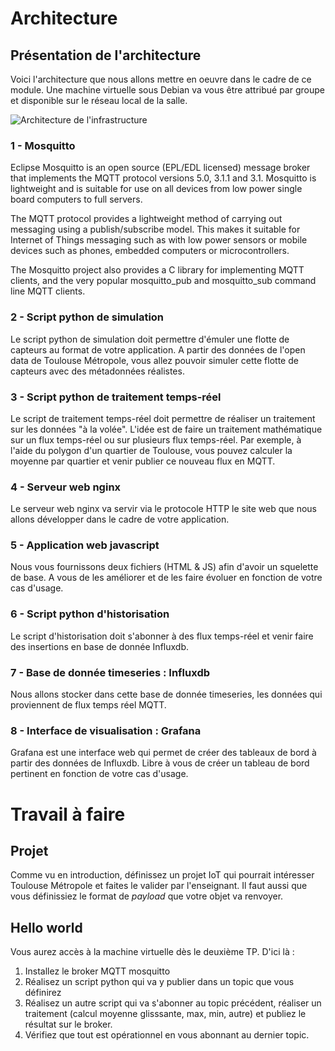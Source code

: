 # Architecture

## Présentation de l'architecture

Voici l'architecture que nous allons mettre en oeuvre dans le cadre de ce module.
Une machine virtuelle sous Debian va vous être attribué par groupe et disponible sur le réseau local de la salle.

![Architecture de l'infrastructure](/images/archi_TP.png)

### 1 - Mosquitto

Eclipse Mosquitto is an open source (EPL/EDL licensed) message broker that implements the MQTT protocol versions 5.0, 3.1.1 and 3.1. Mosquitto is lightweight and is suitable for use on all devices from low power single board computers to full servers.

The MQTT protocol provides a lightweight method of carrying out messaging using a publish/subscribe model. This makes it suitable for Internet of Things messaging such as with low power sensors or mobile devices such as phones, embedded computers or microcontrollers.

The Mosquitto project also provides a C library for implementing MQTT clients, and the very popular mosquitto_pub and mosquitto_sub command line MQTT clients.

### 2 - Script python de simulation

Le script python de simulation doit permettre d'émuler une flotte de capteurs au format de votre application.
A partir des données de l'open data de Toulouse Métropole, vous allez pouvoir simuler cette flotte de capteurs avec des métadonnées réalistes.

### 3 - Script python de traitement temps-réel

Le script de traitement temps-réel doit permettre de réaliser un traitement sur les données "à la volée".
L'idée est de faire un traitement mathématique sur un flux temps-réel ou sur plusieurs flux temps-réel.
Par exemple, à l'aide du polygon d'un quartier de Toulouse, vous pouvez calculer la moyenne par quartier et venir publier ce nouveau flux en MQTT.

### 4 - Serveur web nginx

Le serveur web nginx va servir via le protocole HTTP le site web que nous allons développer dans le cadre de votre application.

### 5 - Application web javascript

Nous vous fournissons deux fichiers (HTML & JS) afin d'avoir un squelette de base. A vous de les améliorer et de les faire évoluer en fonction de votre cas d'usage.

### 6 - Script python d'historisation

Le script d'historisation doit s'abonner à des flux temps-réel et venir faire des insertions en base de donnée Influxdb.

### 7 - Base de donnée timeseries : Influxdb

Nous allons stocker dans cette base de donnée timeseries, les données qui proviennent de flux temps réel MQTT.

### 8 - Interface de visualisation : Grafana

Grafana est une interface web qui permet de créer des tableaux de bord à partir des données de Influxdb. Libre à vous de créer un tableau de bord pertinent en fonction de votre cas d'usage.

# Travail à faire 

## Projet

Comme vu en introduction, définissez un projet IoT qui pourrait intéresser Toulouse Métropole et faites le valider par l'enseignant. Il faut aussi que vous définissiez le format de _payload_ que votre objet va renvoyer.

## Hello world

Vous aurez accès à la machine virtuelle dès le deuxième TP. D'ici là :

1. Installez le broker MQTT mosquitto
2. Réalisez un script python qui va y publier dans un topic que vous définirez
3. Réalisez un autre script qui va s'abonner au topic précédent, réaliser un traitement (calcul moyenne glisssante, max, min, autre) et publiez le résultat sur le broker.
4. Vérifiez que tout est opérationnel en vous abonnant au dernier topic.
